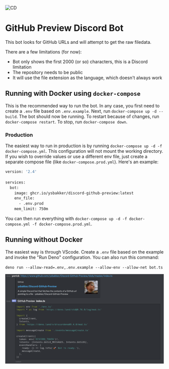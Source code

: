 ![CD](https://github.com/ysbakker/Discord-GitHub-Preview/workflows/CD/badge.svg)

# GitHub Preview Discord Bot

This bot looks for GitHub URLs and will attempt to get the raw filedata.

There are a few limitations (for now):

- Bot only shows the first 2000 (or so) characters, this is a Discord limitation
- The repository needs to be public
- It will use the file extension as the language, which doesn't always work

## Running with Docker using `docker-compose`

This is the recommended way to run the bot. In any case, you first need to
create a `.env` file based on `.env.example`. Next, run
`docker-compose up -d --build`. The bot should now be running. To restart
because of changes, run `docker-compose restart`. To stop, run
`docker-compose down`.

### Production

The easiest way to run in production is by running
`docker-compose up -d -f docker-compose.yml`. This configuration will not mount
the working directory. If you wish to override values or use a different env file,
just create a separate compose file (like `docker-compose.prod.yml`). Here's an
example:

```Dockerfile
version: '2.4'

services:
  bot:
    image: ghcr.io/ysbakker/discord-github-preview:latest
    env_file:
      - .env.prod
    mem_limit: 750m
```

You can then run everything with
`docker-compose up -d -f docker-compose.yml -f docker-compose.prod.yml`.

## Running without Docker

The easiest way is through VScode. Create a `.env` file based on the example and
invoke the "Run Deno" configuration. You can also run this command:

`deno run --allow-read=.env,.env.example --allow-env --allow-net bot.ts`

![](.img/example.png)
